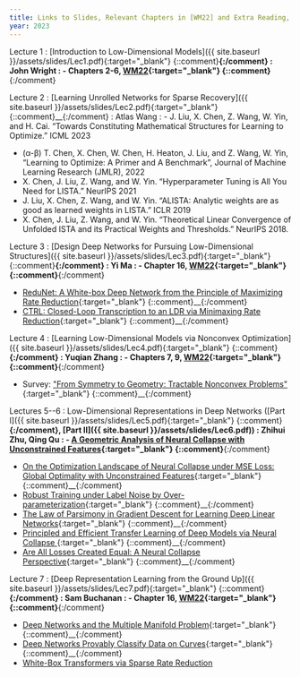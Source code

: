 ```yaml
---
title: Links to Slides, Relevant Chapters in [WM22] and Extra Reading, and Presenters
year: 2023
---
```


Lecture 1
: [Introduction to Low-Dimensional Models]({{ site.baseurl }}/assets/slides/Lec1.pdf){:target="_blank"} {::comment}__{:/comment}
  : John Wright
: - Chapters 2-6, [WM22](https://book-wright-ma.github.io/){:target="_blank"} {::comment}__{:/comment}

Lecture 2
: [Learning Unrolled Networks for Sparse Recovery]({{ site.baseurl }}/assets/slides/Lec2.pdf){:target="_blank"} {::comment}__{:/comment}
  : Atlas Wang
: - J. Liu, X. Chen, Z. Wang, W. Yin, and H. Cai. “Towards Constituting Mathematical Structures for Learning to Optimize.” ICML 2023
- (α-β) T. Chen, X. Chen, W. Chen, H. Heaton, J. Liu, and Z. Wang, W. Yin, “Learning to Optimize: A Primer and A Benchmark”, Journal of Machine Learning Research (JMLR), 2022
- X. Chen, J. Liu, Z. Wang, and W. Yin. “Hyperparameter Tuning is All You Need for LISTA.” NeurIPS 2021
- J. Liu, X. Chen, Z. Wang, and W. Yin. “ALISTA: Analytic weights are as good as learned weights in LISTA.” ICLR 2019
- X. Chen, J. Liu, Z. Wang, and W. Yin. “Theoretical Linear Convergence of Unfolded ISTA and its Practical Weights and Thresholds.” NeurIPS 2018.

Lecture 3
: [Design Deep Networks for Pursuing Low-Dimensional Structures]({{ site.baseurl }}/assets/slides/Lec3.pdf){:target="_blank"} {::comment}__{:/comment}
  : Yi Ma
: - Chapter 16, [WM22](https://book-wright-ma.github.io/){:target="_blank"} {::comment}__{:/comment}
- [ReduNet: A White-box Deep Network from the Principle of Maximizing Rate Reduction](https://jmlr.org/papers/v23/21-0631.html){:target="_blank"} {::comment}__{:/comment}
- [CTRL: Closed-Loop Transcription to an LDR via Minimaxing Rate Reduction](https://www.mdpi.com/1099-4300/24/4/456/htm){:target="_blank"} {::comment}__{:/comment}

Lecture 4
: [Learning Low-Dimensional Models via Nonconvex Optimization]({{ site.baseurl }}/assets/slides/Lec4.pdf){:target="_blank"} {::comment}__{:/comment}
  : Yuqian Zhang
: - Chapters 7, 9, [WM22](https://book-wright-ma.github.io/){:target="_blank"} {::comment}__{:/comment}
- Survey: ["From Symmetry to Geometry: Tractable Nonconvex Problems"](https://arxiv.org/abs/2007.06753){:target="_blank"} {::comment}__{:/comment}
  
Lectures 5--6
: Low-Dimensional Representations in Deep Networks ([Part I]({{ site.baseurl }}/assets/slides/Lec5.pdf){:target="_blank"} {::comment}__{:/comment}, [Part II]({{ site.baseurl }}/assets/slides/Lec6.pdf))
  : Zhihui Zhu, Qing Qu
: - [A Geometric Analysis of Neural Collapse with Unconstrained Features](https://arxiv.org/abs/2105.02375){:target="_blank"} {::comment}__{:/comment}
- [On the Optimization Landscape of Neural Collapse under MSE Loss: Global Optimality with Unconstrained Features](https://arxiv.org/abs/2203.01238){:target="_blank"} {::comment}__{:/comment}
- [Robust Training under Label Noise by Over-parameterization](https://arxiv.org/abs/2202.14026){:target="_blank"} {::comment}__{:/comment}
- [The Law of Parsimony in Gradient Descent for Learning Deep Linear Networks](https://arxiv.org/abs/2306.01154){:target="_blank"} {::comment}__{:/comment}
- [Principled and Efficient Transfer Learning of Deep Models via Neural Collapse ](https://arxiv.org/abs/2212.12206){:target="_blank"} {::comment}__{:/comment}
- [Are All Losses Created Equal: A Neural Collapse Perspective](https://openreview.net/pdf?id=8rfYWE3nyXl){:target="_blank"} {::comment}__{:/comment}

Lecture 7
: [Deep Representation Learning from the Ground Up]({{ site.baseurl }}/assets/slides/Lec7.pdf){:target="_blank"} {::comment}__{:/comment}
  : Sam Buchanan
: - Chapter 16, [WM22](https://book-wright-ma.github.io/){:target="_blank"} {::comment}__{:/comment}
- [Deep Networks and the Multiple Manifold Problem](https://openreview.net/forum?id=O-6Pm_d_Q-){:target="_blank"} {::comment}__{:/comment}
- [Deep Networks Provably Classify Data on Curves](https://arxiv.org/abs/2107.14324){:target="_blank"} {::comment}__{:/comment}
- [White-Box Transformers via Sparse Rate Reduction](https://arxiv.org/abs/2306.01129)
